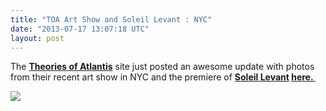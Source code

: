 ```yaml
---
title: "TOA Art Show and Soleil Levant : NYC"
date: "2013-07-17 13:07:18 UTC"
layout: post
---
```


<p>The <strong><a href="https://www.theoriesofatlantis.com/">Theories of Atlantis</a></strong> site just posted an awesome update with photos from their recent art show in NYC and the premiere of <strong><a href="https://magentaskateboards.com">Soleil Levant</a> <a href="https://www.theoriesofatlantis.com/site/news/toa_art_show_soleil_levant_premiere_recap/">here. </a></strong></p>
<p><a href="https://www.theoriesofatlantis.com/site/news/toa_art_show_soleil_levant_premiere_recap/"><img src="https://media.tumblr.com/8fbae40ae455234b5c054452db670c67/tumblr_inline_mq30epvl9y1qz4rgp.jpg"/></a></p>
